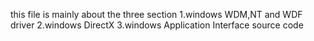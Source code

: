this file is mainly about the three section
1.windows WDM,NT and WDF driver
2.windows DirectX
3.windows Application Interface source code